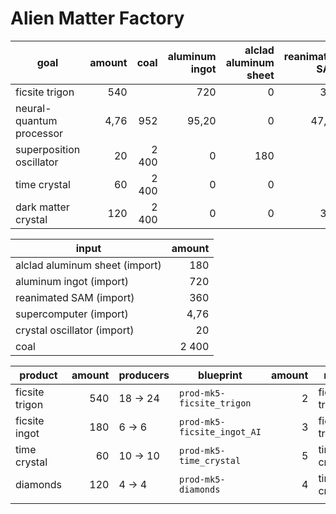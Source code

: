 # Alien Matter Factory

| goal                     | amount |  coal | aluminum ingot | alclad aluminum sheet | reanimated SAM | supercomputer | crystal oscillator |
|--------------------------|-------:|------:|---------------:|----------------------:|---------------:|--------------:|-------------------:|
| ficsite trigon           |    540 |       |            720 |                     0 |            360 |             0 |                  0 |
| neural-quantum processor |   4,76 |   952 |          95,20 |                     0 |          47,60 |          4,76 |                  0 |
| superposition oscillator |     20 | 2 400 |              0 |                   180 |             50 |             0 |                 20 |
| time crystal             |     60 | 2 400 |              0 |                     0 |              0 |             0 |                  0 |
| dark matter crystal      |    120 | 2 400 |              0 |                     0 |            300 |             0 |                  0 |

| input                          | amount |
|--------------------------------|-------:|
| alclad aluminum sheet (import) |    180 |
| aluminum ingot (import)        |    720 |
| reanimated SAM (import)        |    360 |
| supercomputer (import)         |   4,76 |
| crystal oscillator (import)    |     20 |
| coal                           |  2 400 |

| product        | amount | producers | blueprint                   | amount | max            |
|----------------|-------:|-----------|-----------------------------|-------:|----------------|
| ficsite trigon |    540 | 18 -> 24  | `prod-mk5-ficsite_trigon`   |      2 | ficsite trigon |
| ficsite ingot  |    180 | 6 -> 6    | `prod-mk5-ficsite_ingot_AI` |      3 | ficsite trigon |
| time crystal   |     60 | 10 -> 10  | `prod-mk5-time_crystal`     |      5 | time crystal   |
| diamonds       |    120 | 4 -> 4    | `prod-mk5-diamonds`         |      4 | time crystal   |
|                |        |           |                             |        |                |
